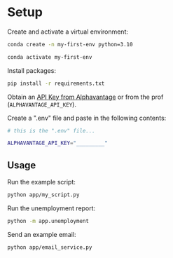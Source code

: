 # Setup

Create and activate a virtual environment:

```sh
conda create -n my-first-env python=3.10

conda activate my-first-env
```

Install packages:
```sh
pip install -r requirements.txt
```

Obtain an [API Key from Alphavantage](https://www.alphavantage.co/support/#api-key) or from the prof (`ALPHAVANTAGE_API_KEY`).

Create a ".env" file and paste in the following contents:

```sh
# this is the ".env" file...

ALPHAVANTAGE_API_KEY="_________"
```

## Usage

Run the example script:

```sh
python app/my_script.py
```

Run the unemployment report:

```sh
python -m app.unemployment
```

Send an example email:

```sh
python app/email_service.py
```